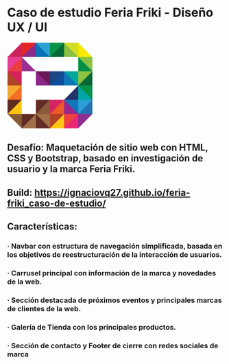 
# Caso de estudio Feria Friki - Diseño UX / UI

<img src="assets/img/logo-footer.png" alt="Descripción de la imagen" width="200" height="200">


## Desafío: Maquetación de sitio web con HTML, CSS y Bootstrap, basado en investigación de usuario y la marca Feria Friki.
## Build: https://ignaciovq27.github.io/feria-friki_caso-de-estudio/
## Características:
### · Navbar con estructura de navegación simplificada, basada en los objetivos de reestructuración de la interacción de usuarios.
### · Carrusel principal con información de la marca y novedades de la web.
### · Sección destacada de próximos eventos y principales marcas de clientes de la web.
### · Galería de Tienda con los principales productos.
### · Sección de contacto y Footer de cierre con redes sociales de marca
